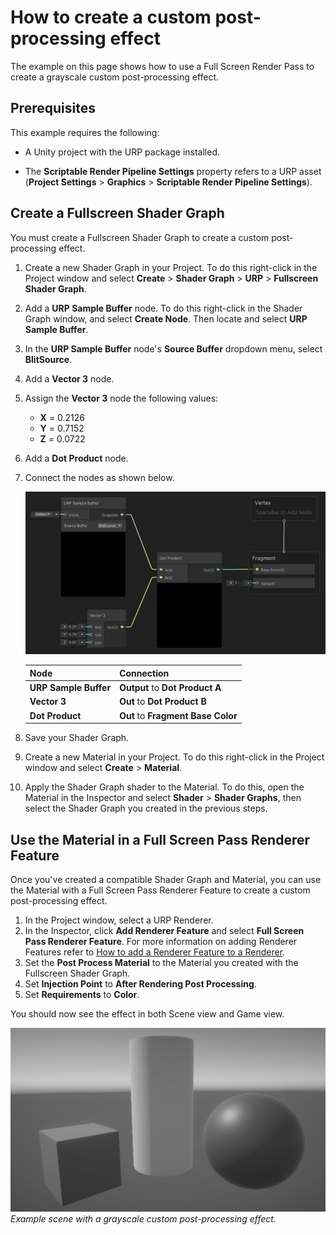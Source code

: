# How to create a custom post-processing effect

The example on this page shows how to use a Full Screen Render Pass to create a grayscale custom post-processing effect.

## Prerequisites

This example requires the following:

- A Unity project with the URP package installed.

- The **Scriptable Render Pipeline Settings** property refers to a URP asset (**Project Settings** > **Graphics** > **Scriptable Render Pipeline Settings**).

## Create a Fullscreen Shader Graph

You must create a Fullscreen Shader Graph to create a custom post-processing effect.

1. Create a new Shader Graph in your Project. To do this right-click in the Project window and select **Create** > **Shader Graph** > **URP** > **Fullscreen Shader Graph**.
2. Add a **URP Sample Buffer** node. To do this right-click in the Shader Graph window, and select **Create Node**. Then locate and select **URP Sample Buffer**.
3. In the **URP Sample Buffer** node's **Source Buffer** dropdown menu, select **BlitSource**.
4. Add a **Vector 3** node.
5. Assign the **Vector 3** node the following values:
    - **X** = 0.2126
    - **Y** = 0.7152
    - **Z** = 0.0722
6. Add a **Dot Product** node.
7. Connect the nodes as shown below.

    ![Grayscale Fullscreen Shader Graph with all nodes connected.](../Images/post-proc/custom-effect/grayscale-effect-shader-graph.png)

    | Node                  | Connection                         |
    | --------------------- | ---------------------------------- |
    | **URP Sample Buffer** | **Output** to **Dot Product A**    |
    | **Vector 3**          | **Out** to **Dot Product B**       |
    | **Dot Product**       | **Out** to **Fragment Base Color** |

8. Save your Shader Graph.
9. Create a new Material in your Project. To do this right-click in the Project window and select **Create** > **Material**.
10. Apply the Shader Graph shader to the Material. To do this, open the Material in the Inspector and select **Shader** > **Shader Graphs**, then select the Shader Graph you created in the previous steps.

## Use the Material in a Full Screen Pass Renderer Feature

Once you've created a compatible Shader Graph and Material, you can use the Material with a Full Screen Pass Renderer Feature to create a custom post-processing effect.

1. In the Project window, select a URP Renderer.
2. In the Inspector, click **Add Renderer Feature** and select **Full Screen Pass Renderer Feature**. For more information on adding Renderer Features refer to [How to add a Renderer Feature to a Renderer](./../urp-renderer-feature-how-to-add.md).
3. Set the **Post Process Material** to the Material you created with the Fullscreen Shader Graph.
4. Set **Injection Point** to **After Rendering Post Processing**.
5. Set **Requirements** to **Color**.

You should now see the effect in both Scene view and Game view.

![Example scene with a grayscale custom post-processing effect.](../Images/post-proc/custom-effect/grayscale-custom-effect.png)
<br/>*Example scene with a grayscale custom post-processing effect.*
